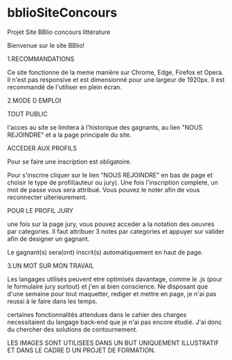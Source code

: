 # bblioSiteConcours
Projet Site BBlio concours littérature


Bienvenue sur le site BBlio!


1.RECOMMANDATIONS

Ce site fonctionne de la meme manière sur Chrome, Edge, Firefox et Opera. 
Il n'est pas responsive et est dimensionné pour une largeur de 1920px.
Il est recommandé de l'utiliser en plein écran.

2.MODE D EMPLOI

TOUT PUBLIC

l'acces au site se limitera à l'historique des gagnants, au lien "NOUS REJOINDRE" et a la page principale du site.

ACCEDER AUX PROFILS

Pour se faire une inscription est obligatoire.

Pour s'inscrire cliquer sur le lien "NOUS REJOINDRE" en bas de page et choisir le type de profil(auteur ou jury).
Une fois l'inscription complete, un mot de passe vous sera attribué. Vous pouvez le noter afin de vous reconnecter ulterieurement.

POUR LE PROFIL JURY

une fois sur la page jury, vous pouvez acceder a la notation des oeuvres par categories.
Il faut attribuer 3 notes par categories et appuyer sur valider afin de designer un gagnant.

Le gagnant(s) sera(ont) inscrit(s) automatiquement en haut de page.

3.UN MOT SUR MON TRAVAIL

Les langages utilisés peuvent etre optimisés davantage, comme le .js (pour le formulaire jury surtout) et j'en ai bien conscience. 
Ne disposant que d'une semaine pour tout maquetter, rediger et mettre en page, je n'ai pas reussi à le faire dans les temps.

certaines fonctionnalités attendues dans le cahier des charges necessitaient du langage back-end que je n'ai pas encore étudié. 
J'ai donc du chercher des solutions de contournement.

LES IMAGES SONT UTILISEES DANS UN BUT UNIQUEMENT ILLUSTRATIF ET DANS LE CADRE D UN PROJET DE FORMATION.
  
